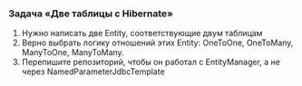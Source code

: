 ### Задача «Две таблицы с Hibernate»

1. Нужно написать две Entity, соответствующие двум таблицам 
2. Bерно выбрать логику отношений этих Entity: OneToOne, OneToMany, ManyToOne, ManyToMany.
3. Перепишите репозиторий, чтобы он работал с EntityManager, а не через NamedParameterJdbcTemplate